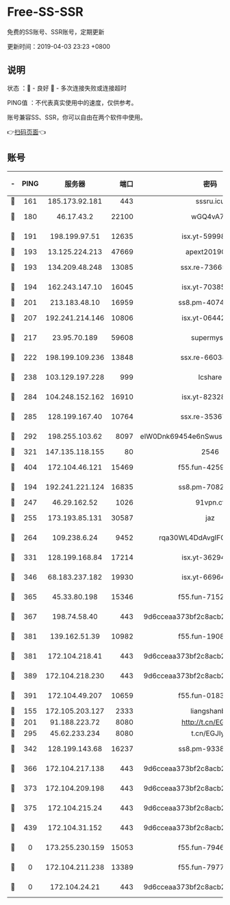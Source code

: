 # Free-SS-SSR

免费的SS账号、SSR账号，定期更新

更新时间：2019-04-03 23:23 +0800

## 说明

状态     ：🙂 - 良好 🙁 - 多次连接失败或连接超时

PING值   ：不代表真实使用中的速度，仅供参考。

账号兼容SS、SSR，你可以自由在两个软件中使用。

👉[扫码页面](https://liesauer.github.io/Free-SS-SSR/)👈

## 账号

|-|PING|服务器|端口|密码|加密方式|区域|
|:----:|:----:|:-----:|-----:|:----:|:----:|:----:|
|🙂|161|185.173.92.181|443|sssru.icu|rc4-md5|RU|
|🙂|180|46.17.43.2|22100|wGQ4vA7D|aes-256-gcm|RU|
|🙂|191|198.199.97.51|12635|isx.yt-59998188|aes-256-cfb|US|
|🙂|193|13.125.224.213|47669|apext2019001|chacha20|KR|
|🙂|193|134.209.48.248|13085|ssx.re-73665624|aes-256-cfb|US|
|🙂|194|162.243.147.10|16045|isx.yt-70385499|aes-256-cfb|US|
|🙂|201|213.183.48.10|16959|ss8.pm-40746031|rc4-md5|RU|
|🙂|207|192.241.214.146|10806|isx.yt-06442485|aes-256-cfb|US|
|🙂|217|23.95.70.189|59608|supermyssr|chacha20-ietf|US|
|🙂|222|198.199.109.236|13848|ssx.re-66038086|aes-256-cfb|US|
|🙂|238|103.129.197.228|999|lcshare|aes-256-cfb|US|
|🙂|284|104.248.152.162|16910|isx.yt-82328439|aes-256-cfb|SG|
|🙂|285|128.199.167.40|10764|ssx.re-35367150|aes-256-cfb|SG|
|🙂|292|198.255.103.62|8097|eIW0Dnk69454e6nSwuspv9DmS201tQ0D|aes-256-cfb|US|
|🙂|321|147.135.118.155|80|2546|chacha20|US|
|🙂|404|172.104.46.121|15469|f55.fun-42596050|aes-256-cfb|SG|
|🙂|194|192.241.221.124|16835|ss8.pm-70821734|aes-256-cfb|US|
|🙂|247|46.29.162.52|1026|91vpn.cf|rc4-md5|RU|
|🙂|255|173.193.85.131|30587|jaz|aes-256-cfb|US|
|🙂|264|109.238.6.24|9452|rqa30WL4DdAvgIFG6Fs3znzTa|aes-256-cfb|FR|
|🙂|331|128.199.168.84|17214|isx.yt-36294040|aes-256-cfb|SG|
|🙂|346|68.183.237.182|19930|isx.yt-66964025|aes-256-cfb|SG|
|🙂|365|45.33.80.198|15346|f55.fun-71521977|aes-256-cfb|US|
|🙂|367|198.74.58.40|443|9d6cceaa373bf2c8acb22e60b6a58be6|aes-256-cfb|US|
|🙂|381|139.162.51.39|10982|f55.fun-19086456|aes-256-cfb|SG|
|🙂|381|172.104.218.41|443|9d6cceaa373bf2c8acb22e60b6a58be6|aes-256-cfb|US|
|🙂|389|172.104.218.230|443|9d6cceaa373bf2c8acb22e60b6a58be6|aes-256-cfb|US|
|🙂|391|172.104.49.207|10659|f55.fun-01831291|aes-256-cfb|SG|
|🙁|155|172.105.203.127|2333|liangshanbo|chacha20|JP|
|🙁|201|91.188.223.72|8080|http://t.cn/EGJIyrl|rc4-md5|RU|
|🙁|295|45.62.233.234|8080|t.cn/EGJIyrl|rc4-md5|CA|
|🙁|342|128.199.143.68|16237|ss8.pm-93382956|aes-256-cfb|SG|
|🙁|366|172.104.217.138|443|9d6cceaa373bf2c8acb22e60b6a58be6|aes-256-cfb|US|
|🙁|373|172.104.209.198|443|9d6cceaa373bf2c8acb22e60b6a58be6|aes-256-cfb|US|
|🙁|375|172.104.215.24|443|9d6cceaa373bf2c8acb22e60b6a58be6|aes-256-cfb|US|
|🙁|439|172.104.31.152|443|9d6cceaa373bf2c8acb22e60b6a58be6|aes-256-cfb|US|
|🙁|0|173.255.230.159|15053|f55.fun-79461545|aes-256-cfb|US|
|🙁|0|172.104.211.238|13389|f55.fun-79775139|aes-256-cfb|US|
|🙁|0|172.104.24.21|443|9d6cceaa373bf2c8acb22e60b6a58be6|aes-256-cfb|US|
